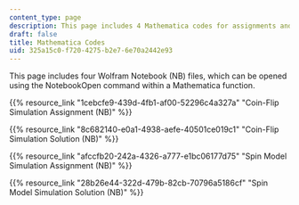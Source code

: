 ```yaml
---
content_type: page
description: This page includes 4 Mathematica codes for assignments and solutions.
draft: false
title: Mathematica Codes
uid: 325a15c0-f720-4275-b2e7-6e70a2442e93
---
```

This page includes four Wolfram Notebook (NB) files, which can be opened using the NotebookOpen command within a Mathematica function.

{{% resource_link "1cebcfe9-439d-4fb1-af00-52296c4a327a" "Coin-Flip Simulation Assignment (NB)" %}}

{{% resource_link "8c682140-e0a1-4938-aefe-40501ce019c1" "Coin-Flip Simulation Solution (NB)" %}}

{{% resource_link "afccfb20-242a-4326-a777-e1bc06177d75" "Spin Model Simulation Assignment (NB)" %}}

{{% resource_link "28b26e44-322d-479b-82cb-70796a5186cf" "Spin Model Simulation Solution (NB)" %}}